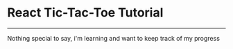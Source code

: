 # React Tic-Tac-Toe Tutorial

---

Nothing special to say, i'm learning and want to keep track of my progress
